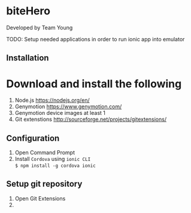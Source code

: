 # biteHero
Developed by Team Young

TODO: Setup needed applications in order to run ionic app into emulator

## Installation
# Download and install the following
1. Node.js https://nodejs.org/en/  
2. Genymotion https://www.genymotion.com/  
3. Genymotion device images at least 1
4. Git extenstions http://sourceforge.net/projects/gitextensions/

## Configuration

1. Open Command Prompt
2. Install `Cordova` using `ionic CLI`  
`$ npm install -g cordova ionic`

## Setup git repository

1. Open Git Extensions
2. 



